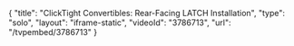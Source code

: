 {
    "title": "ClickTight Convertibles: Rear-Facing LATCH Installation",
    "type": "solo",
    "layout": "iframe-static",
    "videoId": "3786713",
    "url": "\/tvpembed\/3786713"
}